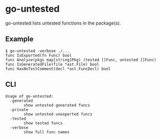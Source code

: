 # go-untested

go-untested lists untested functions in the package(s).

## Example
```
$ go-untested -verbose ./...
func IsExported(fn Func) bool
func Analyze(pkgs map[string]Pkg) (tested []Func, untested []Func)
func IsGeneratedFile(file *ast.File) bool
func HasNoTestComment(decl *ast.FuncDecl) bool

```

## CLI
```
Usage of go-untested:
  -generated
        show untested generated funcs
  -private
        show untested unexported funcs
  -tested
        show tested funcs
  -verbose
        show full func names
```

